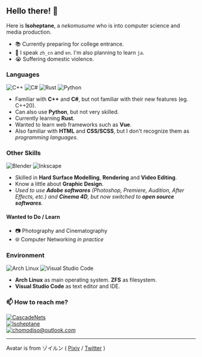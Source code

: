 ## Hello there! :wave:
Here is **Isoheptane**, a *nekomusume* who is into computer science and media production.

- :books: Currently preparing for college entrance.
- :speech_balloon: I speak `zh_cn` and `en`. I'm also planning to learn `ja`.
- :sob: Suffering domestic violence.

### Languages
![C++](https://img.shields.io/badge/C%2b%2b-00599C.svg?style=for-the-badge&logo=C%2b%2b&logoColor=white)
![C#](https://img.shields.io/badge/C%23-239120.svg?style=for-the-badge&logo=C%20Sharp&logoColor=white)
![Rust](https://img.shields.io/badge/Rust-000000.svg?style=for-the-badge&logo=rust&logoColor=white)
![Python](https://img.shields.io/badge/python-3670A0.svg?style=for-the-badge&logo=python&logoColor=ffdd54)

- Familiar with **C++** and **C#**, but not familiar with their new features (eg. C++20).
- Can also use **Python**, but not very skilled.
- Currently learning **Rust**.
- Wanted to learn web frameworks such as **Vue**.
- Also familiar with **HTML** and **CSS/SCSS**, but I don't recognize them as *programming languages*.

### Other Skills
![Blender](https://img.shields.io/badge/Blender-F5792A.svg?style=for-the-badge&logo=blender&logoColor=white)
![Inkscape](https://img.shields.io/badge/Inkscape-E0E0E0?style=for-the-badge&logo=inkscape&logoColor=080A13)

- Skilled in **Hard Surface Modelling**, **Rendering** and **Video Editing**.
- Know a little about **Graphic Design**.
- *Used to use **Adobe softwares** (Photoshop, Premiere, Audition, After Effects, etc.) and **Cinema 4D**, but now switched to **open source softwares**.*

#### Wanted to Do / Learn
- :camera: Photography and Cinematography
- :globe_with_meridians: Computer Networking *in practice*

### Environment
![Arch Linux](https://img.shields.io/badge/Arch%20Linux-1793D1?style=for-the-badge&logo=archlinux&logoColor=white)
![Visual Studio Code](https://img.shields.io/badge/Visual%20Studio%20Code-0078D7.svg?style=for-the-badge&logo=visual-studio-code&logoColor=white)

- **Arch Linux** as main operating system. **ZFS** as filesystem.
- **Visual Studio Code** as text editor and IDE.

### :mailbox: How to reach me?
[![CascadeNets](https://img.shields.io/static/v1?label=Twitter&message=CascadeNets&color=1da1f2&style=flat-square&logo=twitter)](https://twitter.com/CascadeNets)  
[![Isoheptane](https://img.shields.io/static/v1?label=Telegram&message=Isoheptane&color=0088cc&style=flat-square&logo=telegram)](https://t.me/Isoheptane)  
[![chomodiso@outlook.com](https://img.shields.io/static/v1?label=e-mail&message=chomodiso@outlook.com&color=127cd6&style=flat-square&logo)](mailto://chomodiso@outlook.com)  

---

Avatar is from ゾイルン ( [Pixiv](https://www.pixiv.net/users/2882559) / [Twitter](https://twitter.com/Zoirun) )
